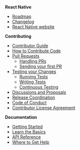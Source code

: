 **React Native**
- [Roadmap](https://github.com/facebook/react-native/wiki/Roadmap)
- [Changelog](https://github.com/react-native-community/react-native-releases/blob/master/CHANGELOG.md)
- [React Native website](https://facebook.github.com/react-native)

**Contributing**
- [Contributor Guide](https://github.com/facebook/react-native/blob/master/CONTRIBUTING.md)
- [How to Contribute Code](https://github.com/facebook/react-native/wiki/How-to-Contribute)
- [Pull Requests](https://github.com/facebook/react-native/wiki/Pull-Requests)
  - [Handling PRs](https://github.com/facebook/react-native/wiki/Pull-Requests#handling-pull-requests)
  - [Sending your first PR](https://github.com/facebook/react-native/wiki/Pull-Requests#getting-ready-to-submit-your-first-pull-request)
- [Testing your Changes](https://github.com/facebook/react-native/wiki/Tests)
  - [Running Tests](https://github.com/facebook/react-native/wiki/Tests#running-tests)
  - [Writing Tests](https://github.com/facebook/react-native/wiki/Tests#writing-tests)
  - [Continuous Testing](https://github.com/facebook/react-native/wiki/Tests#continuous-testing)
- [Discussions and Proposals](https://github.com/react-native-community/discussions-and-proposals)
- [Release Coordination](https://github.com/react-native-community/react-native-releases)
- [Code of Conduct](https://code.fb.com/codeofconduct/)
- [Contributor License Agreement](https://github.com/facebook/react-native/wiki/Contributor-License-Agreement)

**Documentation**
- [Getting Started](http://facebook.github.io/react-native/docs/getting-started)
- [Learn the Basics](http://facebook.github.io/react-native/docs/tutorial)
- [API Reference](http://facebook.github.io/react-native/docs/components-and-apis)
- [Where to Get Help](http://facebook.github.io/react-native/help)